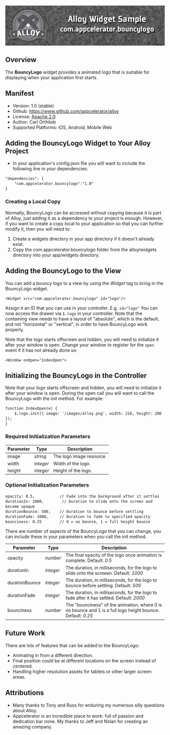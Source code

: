 ![Widget Header](img/header.png)

## Overview

The **BouncyLogo** widget provides a animated logo that is suitable for displaying when your application first starts.

## Manifest
* Version: 1.0 (stable)
* Github: https://www.github.com/appcelerator/alloy
* License: [Apache 2.0](http://www.apache.org/licenses/LICENSE-2.0.html)
* Author: Carl Orthlieb
* Supported Platforms: iOS, Android, Mobile Web

## Adding the BouncyLogo Widget to Your Alloy Project

* In your application's config.json file you will want to include the following line in your dependencies:

```
"dependencies": {
    "com.appcelerator.bouncylogo":"1.0"
}
```
### Creating a Local Copy
Normally, BouncyLogo can be accessed without copying because it is part of Alloy, just adding it as a dependency to your project is enough. However, if you want to create a copy local to your application so that you can further modify it, then you will need to:

1.  Create a widgets directory in your app directory if it doesn't already exist.
2.  Copy the com.appcelerator.bouncylogo folder from the alloy/widgets directory into your app/widgets directory. 

## Adding the BouncyLogo to the View

You can add a bouncy logo to a view by using the *Widget* tag to bring in the BouncyLogo widget. 

	<Widget src="com.appcelerator.bouncylogo" id="logo"/>

Assign it an ID that you can use in your controller. E.g. `id="logo"` You can now access the drawer via `$.logo` in your controller. Note that the containing view needs to have a layout of "absolute", which is the default, and not "horizontal" or "vertical", in order to have BouncyLogo work properly. 

Note that the logo starts offscreen and hidden, you will need to initialize it after your window is open. Change your window to register for the `open` event if it has not already done so:

	<Window onOpen="IndexOpen">

## Initializing the BouncyLogo in the Controller

Note that your logo starts offscreen and hidden, you will need to initialize it after your window is open. During the open call you will want to call the BouncyLogo with the *init* method. For example:

```
function IndexOpen(e) {
    $.logo.init({ image: '/images/alloy.png', width: 216, height: 200 });
}
```
### Required Initialization Parameters

| Parameter | Type | Description |
| --------- | ---- | ----------- |
| image | *string* | The logo image resource. |
| width | *integer* | Width of the logo. |
| height | *integer* | Height of the logo. |

### Optional Initialization Parameters

    opacity: 0.5,           // Fade into the background after it settles
    durationIn: 1000,        // Duration to slide onto the screen and become opaque
    durationBounce: 500,    // Duration to bounce before settling
    durationFade: 2000,     // Duration to fade to specified opacity
    bounciness: 0.25        // 0 = no bounce, 1 = full height bounce

There are number of aspects of the BouncyLogo that you can change, you can include these in your parameters when you call the init method.

| Parameter | Type | Description |
| --------- | ---- | ----------- |
| opacity | *number* | The final opacity of the logo once animation is complete. Default: *0.5* |
| durationIn | *integer* | The duration, in milliseconds, for the logo to slide onto the screeen. Default: *1000* |
| durationBounce | *integer* | The duration, in milliseconds, for the logo to bounce before settling. Default: *500* |
| durationFade | *integer* | The duration, in milliseconds, for the logo to fade after it has settled. Default: *2000* |
| bounciness | *number* | The "bounciness" of the animation, where 0 is no bounce and 1 is a full logo height bounce. Default: *0.25* |

## Future Work

There are lots of features that can be added to the BouncyLogo:

* Animating in from a different direction.
* Final position could be at different locations on the screen instead of centered.
* Handling higher resolution assets for tablets or other larger screen areas.

## Attributions
* Many thanks to Tony and Russ for enduring my numerous silly questions about Alloy.
* Appcelerator is an incredible place to work: full of passion and dedication bar none. My thanks to Jeff and Nolan for creating an amazing company.